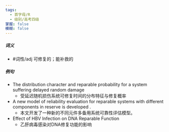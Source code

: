 ```yaml
---
tags:
  - 首字母/R
  - 级别/高考四级
掌握: false
模糊: false
---
```

##### 词义
- #词性/adj  可修复的；能补救的
##### 例句
- The distribution character and reparable probability for a system suffering delayed random damage
	- 受延迟随机损伤系统可修复时间的分布特征与修复概率
- A new model of reliability evaluation for reparable systems with different components in reserve is developed .
	- 本文开发了一种新的不同元件多备用系统可靠性评估模型。
- Effect of HBV Infection on DNA Reparable Function
	- 乙肝病毒感染对DNA修复功能的影响
